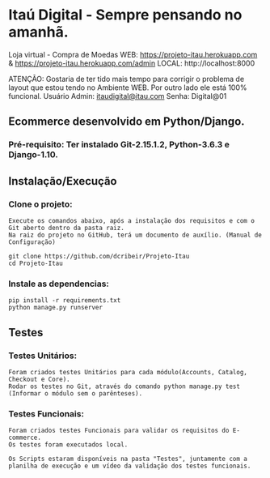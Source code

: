 # Itaú Digital - Sempre pensando no amanhã.
Loja virtual - Compra de Moedas 
WEB: https://projeto-itau.herokuapp.com & https://projeto-itau.herokuapp.com/admin
LOCAL: http://localhost:8000

ATENÇÃO: Gostaria de ter tido mais tempo para corrigir o problema de layout que estou tendo no Ambiente WEB. Por outro lado ele está 100% funcional.
Usuário Admin: itaudigital@itau.com
Senha: Digital@01

## Ecommerce desenvolvido em Python/Django.

### Pré-requisito: Ter instalado Git-2.15.1.2, Python-3.6.3 e Django-1.10.


## Instalação/Execução

### Clone o projeto:
```
Execute os comandos abaixo, após a instalação dos requisitos e com o Git aberto dentro da pasta raiz.
Na raiz do projeto no GitHub, terá um documento de auxílio. (Manual de Configuração)

git clone https://github.com/dcribeir/Projeto-Itau
cd Projeto-Itau
```

### Instale as dependencias:
```
pip install -r requirements.txt
python manage.py runserver
```


## Testes

### Testes Unitários:
```
Foram criados testes Unitários para cada módulo(Accounts, Catalog, Checkout e Core).
Rodar os testes no Git, através do comando python manage.py test (Informar o módulo sem o parênteses).
```

### Testes Funcionais:
```
Foram criados testes Funcionais para validar os requisitos do E-commerce.
Os testes foram executados local.

Os Scripts estaram disponíveis na pasta "Testes", juntamente com a planilha de execução e um vídeo da validação dos testes funcionais.
```
